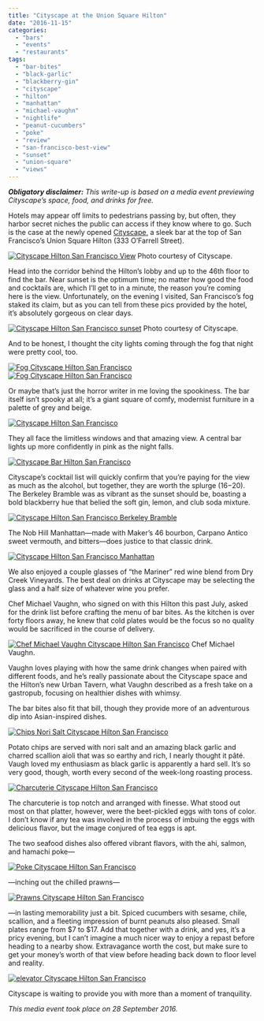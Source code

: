 ```yaml
---
title: "Cityscape at the Union Square Hilton"
date: "2016-11-15"
categories:
  - "bars"
  - "events"
  - "restaurants"
tags:
  - "bar-bites"
  - "black-garlic"
  - "blackberry-gin"
  - "cityscape"
  - "hilton"
  - "manhattan"
  - "michael-vaughn"
  - "nightlife"
  - "peanut-cucumbers"
  - "poke"
  - "review"
  - "san-francisco-best-view"
  - "sunset"
  - "union-square"
  - "views"
---
```


**_Obligatory disclaimer:_** _This write-up is based on a media event previewing Cityscape’s space, food, and drinks for free._

Hotels may appear off limits to pedestrians passing by, but often, they harbor secret niches the public can access if they know where to go. Such is the case at the newly opened [Cityscape,](http://www3.hilton.com/en/hotels/california/hilton-san-francisco-union-square-SFOFHHH/dining/index.html) a sleek bar at the top of San Francisco’s Union Square Hilton (333 O’Farrell Street).




<div class="caption">

[![Cityscape Hilton San Francisco View](http://s3.amazonaws.com/thegourmez-wpmedia/2016/11/NorthEast-Corner-Cityscape50998-3000px-500x333.jpg)](http://s3.amazonaws.com/thegourmez-wpmedia/2016/11/NorthEast-Corner-Cityscape50998-3000px.jpg) Photo courtesy of Cityscape.</div>


Head into the corridor behind the Hilton’s lobby and up to the 46th floor to find the bar. Near sunset is the optimum time; no matter how good the food and cocktails are, which I’ll get to in a minute, the reason you’re coming here is the view. Unfortunately, on the evening I visited, San Francisco’s fog staked its claim, but as you can tell from these pics provided by the hotel, it’s absolutely gorgeous on clear days.




<div class="caption">

[![Cityscape Hilton San Francisco sunset](http://s3.amazonaws.com/thegourmez-wpmedia/2016/11/Cityscape-NW-Corner-3000px-500x333.jpg)](http://s3.amazonaws.com/thegourmez-wpmedia/2016/11/Cityscape-NW-Corner-3000px.jpg) Photo courtesy of Cityscape.</div>


And to be honest, I thought the city lights coming through the fog that night were pretty cool, too.

[![Fog Cityscape Hilton San Francisco](http://s3.amazonaws.com/thegourmez-wpmedia/2016/11/Cityscape-019-500x333.jpg)](http://s3.amazonaws.com/thegourmez-wpmedia/2016/11/Cityscape-019.jpg) [![Fog Cityscape Hilton San Francisco](http://s3.amazonaws.com/thegourmez-wpmedia/2016/11/Cityscape-020-500x296.jpg)](http://s3.amazonaws.com/thegourmez-wpmedia/2016/11/Cityscape-020.jpg)

Or maybe that’s just the horror writer in me loving the spookiness. The bar itself isn’t spooky at all; it’s a giant square of comfy, modernist furniture in a palette of grey and beige.

[![Cityscape Hilton San Francisco](http://s3.amazonaws.com/thegourmez-wpmedia/2016/11/Cityscape-011-333x500.jpg)](http://s3.amazonaws.com/thegourmez-wpmedia/2016/11/Cityscape-011.jpg)

They all face the limitless windows and that amazing view. A central bar lights up more confidently in pink as the night falls.

[![Cityscape Bar Hilton San Francisco](http://s3.amazonaws.com/thegourmez-wpmedia/2016/11/Cityscape-022-500x266.jpg)](http://s3.amazonaws.com/thegourmez-wpmedia/2016/11/Cityscape-022.jpg)

Cityscape’s cocktail list will quickly confirm that you’re paying for the view as much as the alcohol, but together, they are worth the splurge ($16-$20). The Berkeley Bramble was as vibrant as the sunset should be, boasting a bold blackberry hue that belied the soft gin, lemon, and club soda mixture.

[![Cityscape Hilton San Francisco Berkeley Bramble](http://s3.amazonaws.com/thegourmez-wpmedia/2016/11/Cityscape-013-393x500.jpg)](http://s3.amazonaws.com/thegourmez-wpmedia/2016/11/Cityscape-013.jpg)

The Nob Hill Manhattan—made with Maker’s 46 bourbon, Carpano Antico sweet vermouth, and bitters—does justice to that classic drink.

[![Cityscape Hilton San Francisco Manhattan](http://s3.amazonaws.com/thegourmez-wpmedia/2016/11/Cityscape-014-500x442.jpg)](http://s3.amazonaws.com/thegourmez-wpmedia/2016/11/Cityscape-014.jpg)

We also enjoyed a couple glasses of “the Mariner” red wine blend from Dry Creek Vineyards. The best deal on drinks at Cityscape may be selecting the glass and a half size of whatever wine you prefer.

Chef Michael Vaughn, who signed on with this Hilton this past July, asked for the drink list before crafting the menu of bar bites. As the kitchen is over forty floors away, he knew that cold plates would be the focus so no quality would be sacrificed in the course of delivery.




<div class="caption">

[![Chef Michael Vaughn Cityscape Hilton San Francisco](http://s3.amazonaws.com/thegourmez-wpmedia/2016/11/Cityscape-018-324x500.jpg)](http://s3.amazonaws.com/thegourmez-wpmedia/2016/11/Cityscape-018.jpg) Chef Michael Vaughn.</div>


Vaughn loves playing with how the same drink changes when paired with different foods, and he’s really passionate about the Cityscape space and the Hilton’s new Urban Tavern, what Vaughn described as a fresh take on a gastropub, focusing on healthier dishes with whimsy.

The bar bites also fit that bill, though they provide more of an adventurous dip into Asian-inspired dishes.

[![Chips Nori Salt Cityscape Hilton San Francisco](http://s3.amazonaws.com/thegourmez-wpmedia/2016/11/Cityscape-005-500x386.jpg)](http://s3.amazonaws.com/thegourmez-wpmedia/2016/11/Cityscape-005.jpg)

Potato chips are served with nori salt and an amazing black garlic and charred scallion aioli that was so earthy and rich, I nearly thought it pâté. Vaugh loved my enthusiasm as black garlic is apparently a hard sell. It’s so very good, though, worth every second of the week-long roasting process.

[![Charcuterie Cityscape Hilton San Francisco](http://s3.amazonaws.com/thegourmez-wpmedia/2016/11/Cityscape-008-352x500.jpg)](http://s3.amazonaws.com/thegourmez-wpmedia/2016/11/Cityscape-008.jpg)

The charcuterie is top notch and arranged with finesse. What stood out most on that platter, however, were the beet-pickled eggs with tons of color. I don’t know if any tea was involved in the process of imbuing the eggs with delicious flavor, but the image conjured of tea eggs is apt.

The two seafood dishes also offered vibrant flavors, with the ahi, salmon, and hamachi poke—

[![Poke Cityscape Hilton San Francisco](http://s3.amazonaws.com/thegourmez-wpmedia/2016/11/Cityscape-016-500x471.jpg)](http://s3.amazonaws.com/thegourmez-wpmedia/2016/11/Cityscape-016.jpg)

—inching out the chilled prawns—

[![Prawns Cityscape Hilton San Francisco](http://s3.amazonaws.com/thegourmez-wpmedia/2016/11/Cityscape-004-431x500.jpg)](http://s3.amazonaws.com/thegourmez-wpmedia/2016/11/Cityscape-004.jpg)

—in lasting memorability just a bit. Spiced cucumbers with sesame, chile, scallion, and a fleeting impression of burnt peanuts also pleased. Small plates range from $7 to $17. Add that together with a drink, and yes, it’s a pricy evening, but I can’t imagine a much nicer way to enjoy a repast before heading to a nearby show. Extravagance worth the cost, but make sure to get your money’s worth of that view before heading back down to floor level and reality.

[![elevator Cityscape Hilton San Francisco](http://s3.amazonaws.com/thegourmez-wpmedia/2016/11/Cityscape-023-394x500.jpg)](http://s3.amazonaws.com/thegourmez-wpmedia/2016/11/Cityscape-023.jpg)

Cityscape is waiting to provide you with more than a moment of tranquility.

_This media event took place on 28 September 2016._
